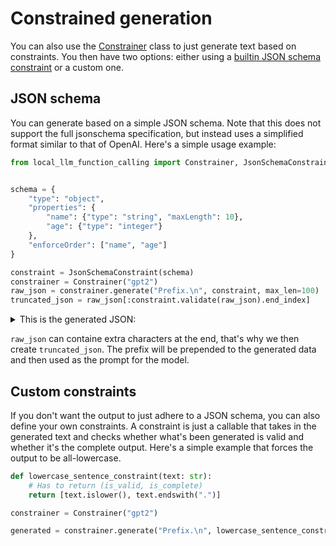 # Constrained generation

You can also use the [Constrainer](local_llm_function_calling.Constrainer) class to just generate text based on constraints. You then have two options: either using a [builtin JSON schema constraint](local_llm_function_calling.JsonSchemaConstraint) or a custom one.

## JSON schema

You can generate based on a simple JSON schema. Note that this does not support the full jsonschema specification, but instead uses a simplified format similar to that of OpenAI. Here's a simple usage example:

```python
from local_llm_function_calling import Constrainer, JsonSchemaConstraint


schema = {
    "type": "object",
    "properties": {
        "name": {"type": "string", "maxLength": 10},
        "age": {"type": "integer"}
    },
    "enforceOrder": ["name", "age"]
}

constraint = JsonSchemaConstraint(schema)
constrainer = Constrainer("gpt2")
raw_json = constrainer.generate("Prefix.\n", constraint, max_len=100)
truncated_json = raw_json[:constraint.validate(raw_json).end_index]
```

<details><summary>This is the generated JSON:</summary>

```json
{
  "name": "TheTheThe.",
  "age": -1
}
```

Note that gpt2 was used, so it's irrational to expect high quality output.

</details>

`raw_json` can containe extra characters at the end, that's why we then create `truncated_json`. The prefix will be prepended to the generated data and then used as the prompt for the model.

## Custom constraints

If you don't want the output to just adhere to a JSON schema, you can also define your own constraints. A constraint is just a callable that takes in the generated text and checks whether what's been generated is valid and whether it's the complete output. Here's a simple example that forces the output to be all-lowercase.

```python
def lowercase_sentence_constraint(text: str):
    # Has to return (is_valid, is_complete)
    return [text.islower(), text.endswith(".")]

constrainer = Constrainer("gpt2")

generated = constrainer.generate("Prefix.\n", lowercase_sentence_constraint, max_len=10)
```
